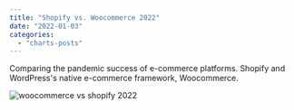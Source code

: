 ```yaml
---
title: "Shopify vs. Woocommerce 2022"
date: "2022-01-03"
categories: 
  - "charts-posts"
---
```


Comparing the pandemic success of e-commerce platforms. Shopify and WordPress's native e-commerce framework, Woocommerce.

![woocommerce vs shopify 2022](images/Number-of-Shopify-Sites-On-The-Web-2.png)
